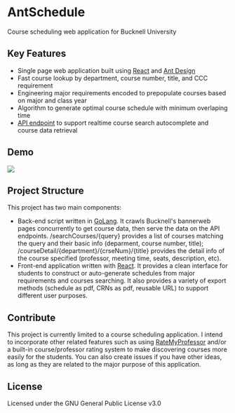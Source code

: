 # AntSchedule
Course scheduling web application for Bucknell University

## Key Features
* Single page web application built using [React](https://reactjs.org) and [Ant Design](https://ant.design)
* Fast course lookup by department, course number, title, and CCC requirement
* Engineering major requirements encoded to prepopulate courses based on major and class year
* Algorithm to generate optimal course schedule with minimum overlaping time
* [API endpoint](http://api.antschedule.io) to support realtime course search autocomplete and course data retrieval

## Demo
![](https://github.com/mirror6677/AntSchedule/blob/master/demo.gif)

## Project Structure
This project has two main components:
* Back-end script written in [GoLang](https://golang.org). It crawls Bucknell's bannerweb pages concurrently to get course data, then serve the data on the API endpoints. /searchCourses/{query} provides a list of courses matching the query and their basic info (deparment, course number, title); /courseDetail/{department}/{crseNum}/{title} provides the detail info of the course specified (professor, meeting time, seats, description, etc).
* Front-end application written with [React](https://reactjs.org). It provides a clean interface for students to construct or auto-generate schedules from major requirements and courses searching. It also provides a variety of export methods (schedule as pdf, CRNs as pdf, reusable URL) to support different user purposes.

## Contribute
This project is currently limited to a course scheduling application. I intend to incorporate other related features such as using [RateMyProfessor](www.ratemyprofessor.com) and/or a built-in course/professor rating system to make discovering courses more easily for the students. You can also create issues if you have other ideas, as long as they are related to the major purpose of this application.

## License
Licensed under the GNU General Public License v3.0
